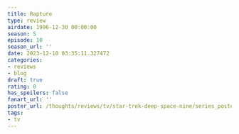 ```yaml
---
title: Rapture
type: review
airdate: 1996-12-30 00:00:00
season: 5
episode: 10
season_url: ''
date: 2023-12-10 03:35:11.327472
categories:
- reviews
- blog
draft: true
rating: 0
has_spoilers: false
fanart_url: ''
poster_url: /thoughts/reviews/tv/star-trek-deep-space-nine/series_poster.jpg
tags:
- tv
---
```


